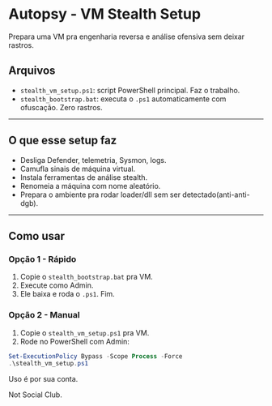 # Autopsy - VM Stealth Setup

Prepara uma VM pra engenharia reversa e análise ofensiva sem deixar rastros.

## Arquivos

- `stealth_vm_setup.ps1`: script PowerShell principal. Faz o trabalho.
- `stealth_bootstrap.bat`: executa o `.ps1` automaticamente com ofuscação. Zero rastros.

---

## O que esse setup faz

- Desliga Defender, telemetria, Sysmon, logs.
- Camufla sinais de máquina virtual.
- Instala ferramentas de análise stealth.
- Renomeia a máquina com nome aleatório.
- Prepara o ambiente pra rodar loader/dll sem ser detectado(anti-anti-dgb).

---

## Como usar

### Opção 1 - Rápido

1. Copie o `stealth_bootstrap.bat` pra VM.
2. Execute como Admin.
3. Ele baixa e roda o `.ps1`. Fim.

### Opção 2 - Manual

1. Copie o `stealth_vm_setup.ps1` pra VM.
2. Rode no PowerShell com Admin:

```powershell
Set-ExecutionPolicy Bypass -Scope Process -Force
.\stealth_vm_setup.ps1
```

Uso é por sua conta.


Not Social Club.
